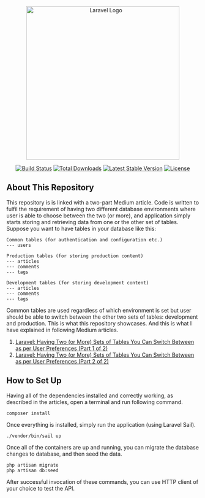 <p align="center"><a href="https://laravel.com" target="_blank"><img src="https://raw.githubusercontent.com/laravel/art/master/logo-lockup/5%20SVG/2%20CMYK/1%20Full%20Color/laravel-logolockup-cmyk-red.svg" width="400" alt="Laravel Logo"></a></p>

<p align="center">
<a href="https://travis-ci.org/laravel/framework"><img src="https://travis-ci.org/laravel/framework.svg" alt="Build Status"></a>
<a href="https://packagist.org/packages/laravel/framework"><img src="https://img.shields.io/packagist/dt/laravel/framework" alt="Total Downloads"></a>
<a href="https://packagist.org/packages/laravel/framework"><img src="https://img.shields.io/packagist/v/laravel/framework" alt="Latest Stable Version"></a>
<a href="https://packagist.org/packages/laravel/framework"><img src="https://img.shields.io/packagist/l/laravel/framework" alt="License"></a>
</p>

## About This Repository

This repository is is linked with a two-part Medium article. Code is written to fulfil the requirement of having two different database environments where user is able to choose between the two (or more), and application simply starts storing and retrieving data from one or the other set of tables. Suppose you want to have tables in your database like this:

```
Common tables (for authentication and configuration etc.)
--- users

Production tables (for storing production content)
--- articles
--- comments
--- tags

Development tables (for storing development content)
--- articles
--- comments
--- tags
```

Common tables are used regardless of which environment is set but user should be able to switch between the other two sets of tables: development and production. This is what this repository showcases. And this is what I have explained in following Medium articles.
1. [Laravel: Having Two (or More) Sets of Tables You Can Switch Between as per User Preferences (Part 1 of 2)](https://medium.com/@thebazshah/laravel-having-two-or-more-sets-of-tables-according-to-user-preferences-part-1-of-2-ab0a25a1ab40)
2. [Laravel: Having Two (or More) Sets of Tables You Can Switch Between as per User Preferences (Part 2 of 2)](https://medium.com/@thebazshah/laravel-having-two-or-more-sets-of-tables-you-can-switch-between-as-per-user-preferences-part-2-f1f3e34b0f32)

## How to Set Up
Having all of the dependencies installed and correctly working, as described in the articles, open a terminal and run following command.
```
composer install
```
Once everything is installed, simply run the application (using Laravel Sail).

```
./vendor/bin/sail up
```

Once all of the containers are up and running, you can migrate the database changes to database, and then seed the data.
```
php artisan migrate
php artisan db:seed
```
After successful invocation of these commands, you can use HTTP client of your choice to test the API.
